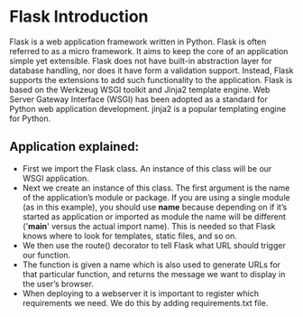 # Flask Introduction

Flask is a web application framework written in Python. Flask is often referred to as a micro framework. It aims to keep the core of an application simple yet extensible. Flask does not have built-in abstraction layer for database handling, nor does it have form a validation support. Instead, Flask supports the extensions to add such functionality to the application.
Flask is based on the Werkzeug WSGI toolkit and Jinja2 template engine.
Web Server Gateway Interface (WSGI) has been adopted as a standard for Python web application development. 
jinja2 is a popular templating engine for Python. 

## Application explained:
- First we import the Flask class. An instance of this class will be our WSGI application.
- Next we create an instance of this class. The first argument is the name of the application’s module or package. If you are using a single module (as in this example), you should use __name__ because depending on if it’s started as application or imported as module the name will be different ('__main__' versus the actual import name). This is needed so that Flask knows where to look for templates, static files, and so on. 
- We then use the route() decorator to tell Flask what URL should trigger our function.
- The function is given a name which is also used to generate URLs for that particular function, and returns the message we want to display in the user’s browser.
- When deploying to a webserver it is important to register which requirements we need. We do this by adding requirements.txt file.


